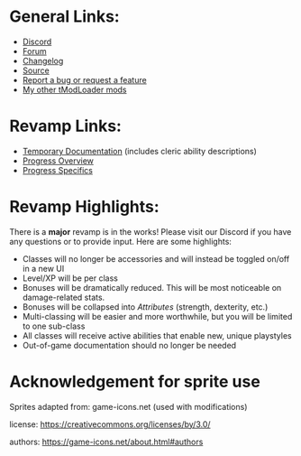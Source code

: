 # General Links:
* [Discord](https://discord.gg/KXf9zen)
* [Forum](https://forums.terraria.org/index.php?threads/experience-and-classes.53048)
* [Changelog](https://github.com/SaerusTierialis/tModLoader_ExperienceAndClasses/blob/master/description.txt)
* [Source](https://github.com/SaerusTierialis/tModLoader_ExperienceAndClasses)
* [Report a bug or request a feature](https://github.com/SaerusTierialis/tModLoader_ExperienceAndClasses/issues/new/choose)
* [My other tModLoader mods](https://github.com/SaerusTierialis?utf8=%E2%9C%93&tab=repositories&q=tmodloader&type=&language=)

# Revamp Links:
* [Temporary Documentation](./Temporary_Rework_User_Documentation.md) (includes cleric ability descriptions)
* [Progress Overview](https://github.com/SaerusTierialis/tModLoader_ExperienceAndClasses/projects/1)
* [Progress Specifics](https://github.com/SaerusTierialis/tModLoader_ExperienceAndClasses/milestones)

# Revamp Highlights:
There is a **major** revamp is in the works! Please visit our Discord if you have any questions or to provide input. Here are some highlights:
* Classes will no longer be accessories and will instead be toggled on/off in a new UI
* Level/XP will be per class
* Bonuses will be dramatically reduced. This will be most noticeable on damage-related stats.
* Bonuses will be collapsed into *Attributes* (strength, dexterity, etc.)
* Multi-classing will be easier and more worthwhile, but you will be limited to one sub-class
* All classes will receive active abilities that enable new, unique playstyles
* Out-of-game documentation should no longer be needed

# Acknowledgement for sprite use
Sprites adapted from: game-icons.net (used with modifications)

license: https://creativecommons.org/licenses/by/3.0/

authors: https://game-icons.net/about.html#authors
